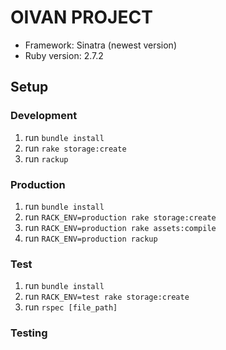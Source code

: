 # OIVAN PROJECT

- Framework: Sinatra (newest version)
- Ruby version: 2.7.2

## Setup

### Development

  1.  run `bundle install`
  2.  run `rake storage:create`
  3.  run `rackup`

### Production
  1.  run `bundle install`
  2.  run `RACK_ENV=production rake storage:create`
  3.  run `RACK_ENV=production rake assets:compile`
  4.  run `RACK_ENV=production rackup`

### Test
  1.  run `bundle install`
  2.  run `RACK_ENV=test rake storage:create`
  3.  run `rspec [file_path]`
### Testing
